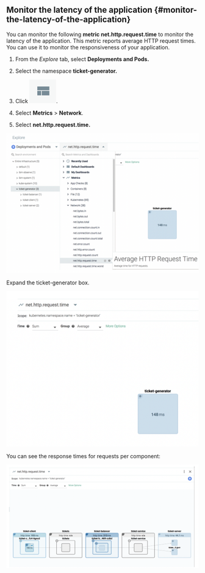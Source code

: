 ## Monitor the latency of the application {#monitor-the-latency-of-the-application}

You can monitor the following **metric net.http.request.time** to monitor the latency of the application. This metric reports average HTTP request times. You can use it to monitor the responsiveness of your application.

1. From the _Explore_ tab, select **Deployments and Pods.**

2. Select the namespace **ticket-generator.**

3. Click ![](../images/sysdig_img33a.png).

4. Select **Metrics** &gt; **Network**.

5.  Select **net.http.request.time.**

![](../images/sysdig_img66.png)


Expand the ticket-generator box.

![](../images/sysdig_img67.png)

You can see the response times for requests per component:

![](../images/sysdig_img68.png)